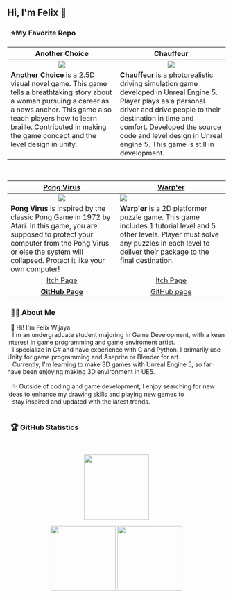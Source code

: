 Hi, I'm Felix 👋
---
### &nbsp; ⭐My Favorite Repo
<table align="center">
  <thead>
    <tr>
      <th width="50%" align="center">Another Choice</a></th>
      <th width="50%" align="center">Chauffeur</a></th>
    </tr>
  </thead>
  <tbody>
    <tr>
      <td align="center"><img src="https://github.com/Felixwijaya04/Felixwijaya04/blob/main/images/Gif_Another_Choice%20(1).gif"/></td>
      <td align="center"><img src="https://github.com/Felixwijaya04/Felixwijaya04/blob/main/images/Chauffeur%20video.gif"/></td>
    </tr>
    <tr>
      <td valign="text-top"><b>Another Choice </b>is a 2.5D visual novel game. This game tells a breathtaking story about a woman pursuing a career as a news anchor. This game also teach players how to learn braille. Contributed in making the game concept and the level design in unity.</td>
      <td valign="text-top"><b>Chauffeur </b>is a photorealistic driving simulation game developed in Unreal Engine 5. Player plays as a personal driver and drive people to their destination in time and comfort. Developed the source code and level design in Unreal engine 5. This game is still in development.</td>
    </tr>
  </tbody>
</table>
        
<br/>

<table align="center">
<thead>
  <tr>
    <th width="50%" align="center"><a href="https://github.com/Felixwijaya04/Pong-Virus">Pong Virus</a></th>
    <th width="50%" align="center"><a href="https://github.com/Felixwijaya04/Warp-er">Warp'er</a></th>
  </tr>
</thead>
<tbody>
  <tr>
    <td align="center"><img src="https://github.com/Felixwijaya04/Felixwijaya04/blob/main/images/PONG2D%202024-05-28%2000-24-56.gif"/></td>
    <td><img src="https://github.com/Felixwijaya04/Felixwijaya04/blob/main/images/Warper%20Game%202024-06-22%2007-00-34.gif"/></td>
  </tr>
  <tr>
    <td valign="text-top"><b>Pong Virus</b> is inspired by the classic Pong Game in 1972 by Atari. In this game, you are supposed to protect your computer from the Pong Virus or else the system will collapsed. Protect it like your own computer!</td>
    <td valign="text-top"><b>Warp'er</b> is a 2D platformer puzzle game. This game includes 1 tutorial level and 5 other levels. Player must solve any puzzles in each level to deliver their package to the final destination.</td>
  </tr>
  <tr>
    <td align="center"><a href="https://felixde-cat.itch.io/pong-virus">Itch Page</td>
    <td align="center"><a href="https://felixde-cat.itch.io/warper">Itch Page</td>
  </tr>
  <tr>
    <td align="center"><a href="https://github.com/Felixwijaya04/Pong-Virus"><b>GitHub Page</b></td>
    <td align="center"><a href="https://github.com/Felixwijaya04/Warp-er">GitHub page</td>
  </tr>
</tbody>
</table>   

        
### &nbsp; 🕵🏻 About Me

&nbsp;&nbsp;👋 Hi! I'm Felix Wijaya <br>&nbsp;&nbsp;  I'm an undergraduate student majoring in Game Development, with a keen interest in game programming and game enviroment artist. <br>&nbsp;&nbsp; I specialize in C# and have experience with C and Python. I primarily use Unity for game programming and Aseprite or Blender for art.<br>&nbsp;&nbsp; Currently, I'm learning to make 3D games with Unreal Engine 5, so far i have been enjoying making 3D environment in UE5.<br><br>&nbsp;&nbsp; ✨ Outside of coding and game development, I enjoy searching for new ideas to enhance my drawing skills and playing new games to<br>&nbsp;&nbsp; stay inspired and updated with the latest trends.<br><br>

### &nbsp; 🏆 GitHub Statistics

  <br/>
    <p align="center">
        <img height="150px" src="https://github-readme-streak-stats.herokuapp.com/?user=Felixwijaya04&theme=nightowl&hide_border=true" />
    </p>
    <p align="center">
        <img height="150px" src="https://github-readme-stats.vercel.app/api?username=Felixwijaya04&theme=nightowl&hide_border=true&include_all_commits=true&count_private=true" /> <img height="150px" src="https://github-readme-stats.vercel.app/api/top-langs/?username=Felixwijaya04&theme=nightowl&hide_border=true&include_all_commits=true&count_private=true&layout=compact" />
    </p>






